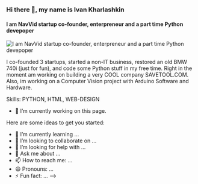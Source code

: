 ### Hi there 👋, my name is Ivan Kharlashkin
####  I am NavVid startup co-founder, enterpreneur and a part time Python devepoper
![ I am NavVid startup co-founder, enterpreneur and a part time Python devepoper](https://arturssmirnovs.github.io/github-profile-readme-generator/images/banner.png)

I co-founded 3 startups, started a non-IT business, restored an old BMW 740i (just for fun), and code some Python stuff in my free time. Right in the moment am working on building a very COOL company SAVETOOL.COM.
Also, im working on a Computer Vision project with Arduino Software and Hardware.

Skills: PYTHON, HTML, WEB-DESIGN

- 🔭 I’m currently working on this page. 



Here are some ideas to get you started:


- 🌱 I’m currently learning ...
- 👯 I’m looking to collaborate on ...
- 🤔 I’m looking for help with ...
- 💬 Ask me about ...
- 📫 How to reach me: ...
- 😄 Pronouns: ...
- ⚡ Fun fact: ...
-->
